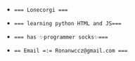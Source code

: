 -     === Lonecorgi ===
-     === learning python HTML and JS===
-     === has ✨programmer socks✨===
-     == Email =:= Ronanwccz@gmail.com ===
<!---
Lonecorgi/Lonecorgi is a ✨ special ✨ repository because its `README.md` (this file) appears on your GitHub profile.
You can click the Preview link to take a look at your changes.
--->
